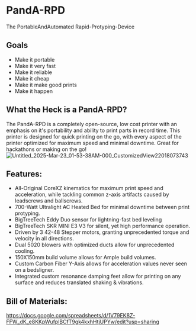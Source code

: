 # PandA-RPD
The PortableAndAutomated Rapid-Protyping-Device
## Goals
- Make it portable
- Make it very fast
- Make it reliable
- Make it cheap
- Make it make good prints
- Make it happen
## What the Heck is a PandA-RPD?
The PandA-RPD is a completely open-source, low cost printer with an emphasis on it's portability and ability to print parts in record time. This printer is designed for quick printing on the go, with every aspect of the printer optimized for maximum speed and minimal downtime.  Great for hackathons or making on the go!
![Untitled_2025-Mar-23_01-53-38AM-000_CustomizedView22018073743](https://github.com/user-attachments/assets/702e0df6-3828-41a6-ace2-b3a03b36b2d9)

## Features:
- All-Original CoreXZ kinematics for maximum print speed and acceleration, while tackling common z-axis artifacts caused by leadscrews and ballscrews.
- 700-Watt Ultralight AC Heated Bed for minimal downtime between print protyping.
- BigTreeTech Eddy Duo sensor for lightning-fast bed leveling
- BigTreeTech SKR MINI E3 V3 for silent, yet high performance operation.
- Driven by 3 42-48 Stepper motors, granting unprecedented torque and velocity in all directions.
- Dual 5020 blowers with optimized ducts allow for unprecedented cooling.
- 150X150mm build volume allows for Ample build volumes.
- Custom Carbon Fiber Y-Axis allows for acceleration values never seen on a bedsligner.
- Integrated custom resonance damping feet allow for printing on any surface and reduces translated shaking & vibrations.

## Bill of Materials:
https://docs.google.com/spreadsheets/d/1V79EK8Z-FFW_dK_e8KKpWufplBCfT9gk4kxhHtjUPYw/edit?usp=sharing
